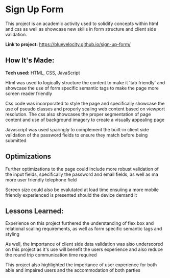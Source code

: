 # Sign Up Form
This project is an academic activity used to solidify concepts within html and css as well as showcase new skills in form structure and client side validation.

**Link to project:** https://bluevelocity.github.io/sign-up-form/

## How It's Made:

**Tech used:** HTML, CSS, JavaScript

Html was used to logically structure the content to make it 'tab friendly' and showcase the use of form specific semantic tags to make the page more screen reader friendly

Css code was incorporated to style the page and specifically showcase the use of pseudo classes and properly scaling web content based on viewport resolution. The css also showcases the proper segmentation of page content and use of background imagery to create a visually appealing page

Javascript was used sparingly to complement the built-in client side validation of the password fields to ensure they match before being submitted

## Optimizations

Further optimizations to the page could include more robust validation of the input fields, specifically the password and email fields, as well as ma more user friendly telephone field

Screen size could also be evalutated at load time ensuiing a more mobile friendly experienced is presented should the device demand it

## Lessons Learned:

Experience on this project furthered the understanding of flex box and relational scaling requirements, as well as form specific semantic tags and styling

As well, the importance of client side data validation was also underscored on this project as it's use will benefit the users experience and also reduce the round trip communication time required

This project also highlighted the importance of user experience for both able and impaired users and the accommodation of both parties
